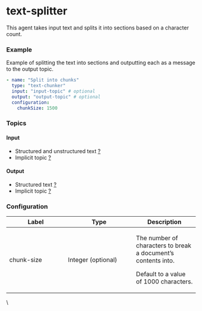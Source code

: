 # text-splitter

This agent takes input text and splits it into sections based on a character count.

### Example

Example of splitting the text into sections and outputting each as a message to the output topic.

```yaml
- name: "Split into chunks"
  type: "text-chunker"
  input: "input-topic" # optional
  output: "output-topic" # optional
  configuration:
    chunkSize: 1500
```

### Topics

#### **Input**

* Structured and unstructured text [?](../agent-messaging.md#implicit-input-and-output-topics)
* Implicit topic [?](../agent-messaging.md#implicit-input-and-output-topics)

#### **Output**

* Structured text [?](../agent-messaging.md#implicit-input-and-output-topics)
* Implicit topic [?](../agent-messaging.md#implicit-input-and-output-topics)

### **Configuration**

<table><thead><tr><th width="140.33333333333331">Label</th><th width="165">Type</th><th>Description</th></tr></thead><tbody><tr><td>chunk-size</td><td>Integer (optional)</td><td><p>The number of characters to break a document’s contents into.</p><p></p><p>Default to a value of 1000 characters.</p></td></tr></tbody></table>

\
